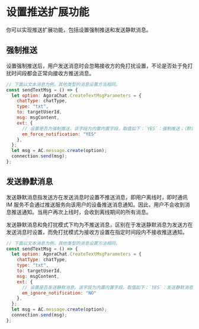 # 设置推送扩展功能

你可以实现推送扩展功能，包括设置强制推送和发送静默消息。

## 强制推送

设置强制推送后，用户发送消息时会忽略接收方的免打扰设置，不论是否处于免打扰时间段都会正常向接收方推送消息。

```JavaScript
// 下面以文本消息为例，其他类型的消息设置方法相同。
const sendTextMsg = () => {
  let option: AgoraChat.CreateTextMsgParameters = {
    chatType: chatType,
    type: "txt",
    to: targetUserId,
    msg: msgContent,
    ext: {
      // 设置是否为强制推送，该字段为内置内置字段，取值如下：`YES`：强制推送；（默认）`NO`：非强制推送。
      em_force_notification: "YES"
    },
  };
  let msg = AC.message.create(option);
  connection.send(msg);
};
```

## 发送静默消息

发送静默消息指发送方在发送消息时设置不推送消息，即用户离线时，即时通讯 IM 服务不会通过推送服务向该用户的设备推送消息通知。因此，用户不会收到消息推送通知。当用户再次上线时，会收到离线期间的所有消息。

发送静默消息和免打扰模式下均为不推送消息，区别在于发送静默消息为发送方在发送消息时设置，而免打扰模式为接收方设置在指定时间段内不接收推送通知。

```JavaScript
// 下面以文本消息为例，其他类型的消息设置方法相同。
const sendTextMsg = () => {
  let option: AgoraChat.CreateTextMsgParameters = {
    chatType: chatType,
    type: "txt",
    to: targetUserId,
    msg: msgContent,
    ext: {
      // 设置是否发送静默消息。该字段为内置内置字段，取值如下：`YES`：发送静默消息；（默认）`NO`：推送该消息。 
      em_ignore_notification: "NO"
    },
  };
  let msg = AC.message.create(option);
  connection.send(msg);
};
```